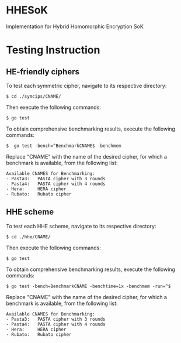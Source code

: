 # HHESoK
Implementation for Hybrid Homomorphic Encryption SoK

# Testing Instruction
## HE-friendly ciphers
To test each symmetric cipher, navigate to its respective directory:

    $ cd ./symcips/CNAME/

Then execute the following commands:

    $ go test

To obtain comprehensive benchmarking results, execute the following commands:

    $  go test -bench=^BenchmarkCNAME$ -benchmem

Replace "CNAME" with the name of the desired cipher, for which a benchmark is
available, from the following list:

    Available CNAMES for Benchmarking:
    - Pasta3:   PASTA cipher with 3 rounds
    - Pasta4:   PASTA cipher with 4 rounds
    - Hera:     HERA cipher
    - Rubato:   Rubato cipher

## HHE scheme
To test each HHE scheme, navigate to its respective directory:

    $ cd ./hhe/CNAME/

Then execute the following commands:

    $ go test

To obtain comprehensive benchmarking results, execute the following commands:

    $ go test -bench=BenchmarkCNAME -benchtime=1x -benchmem -run=^$

Replace "CNAME" with the name of the desired cipher, for which a benchmark is
available, from the following list:

    Available CNAMES for Benchmarking:
    - Pasta3:   PASTA cipher with 3 rounds
    - Pasta4:   PASTA cipher with 4 rounds
    - Hera:     HERA cipher
    - Rubato:   Rubato cipher


